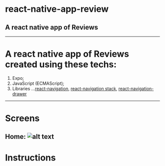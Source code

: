 # react-native-app-review
## A react native app of Reviews
---
# A react native app of Reviews created using these techs:
1. Expo;
2. JavaScript (ECMAScript);
3. Libraries
...[react-navigation](https://reactnavigation.org/docs/en/getting-started.html), [react-navigation stack](https://reactnavigation.org/docs/en/stack-navigator.html), [react-navigation-drawer](https://reactnavigation.org/docs/en/drawer-based-navigation.html)
---
# Screens

Home: 
![alt text](https://i.dlpng.com/static/png/6827304_preview.png "Empty screen")
---
# Instructions
